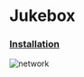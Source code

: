 # Jukebox

### [Installation](https://github.com/emreutkan/jukebox/releases/tag/v2.0.0)


![network](https://github.com/emreutkan/jukebox/assets/127414322/f5caad7d-797a-48b5-8280-dd5ff2bb599a)


